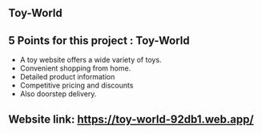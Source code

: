 ## Toy-World


## 5 Points for this project : Toy-World

* A toy website offers a wide variety of toys.
* Convenient shopping from home.
* Detailed product information
* Competitive pricing and discounts
* Also doorstep delivery.


## Website link: https://toy-world-92db1.web.app/

